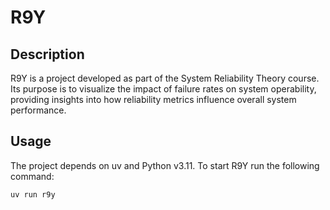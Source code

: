 # R9Y

## Description

R9Y is a project developed as part of the System Reliability Theory course. Its purpose is to visualize the impact of failure rates on system operability, providing insights into how reliability metrics influence overall system performance.

## Usage

The project depends on uv and Python v3.11. To start R9Y run the following command:

```bash
uv run r9y
```
